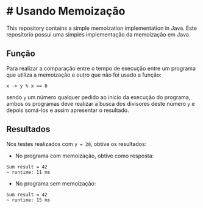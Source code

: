 # # Usando Memoização

This repository contains a simple memoization implementation in Java. 
Este repositorio possui uma simples implementação da memoização em Java. 

## Função

Para realizar a comparação entre o tempo de execução entre um programa que utiliza a memoização e outro que não foi usado a função:

```
x -> y % x == 0 
```
sendo `y` um número qualquer pedido ao inicio da execução do programa, ambos os programas deve realizar a busca dos divisores deste número `y` e depois somá-los e assim apresentar o resultado.

## Resultados
Nos testes realizados com `y = 20`, obtive os resultados: 

* No programa com memoização, obtive como resposta: 
```
Sum result = 42 
~ runtime: 11 ms
```
* No programa sem memoização: 
```
Sum result = 42
~ runtime: 15 ms
```
